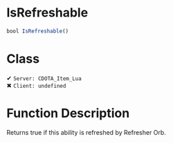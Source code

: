 # IsRefreshable
```js
bool IsRefreshable()
```
# Class
✔ `Server: CDOTA_Item_Lua`  
✖ `Client: undefined`  

# Function Description
Returns true if this ability is refreshed by Refresher Orb.
